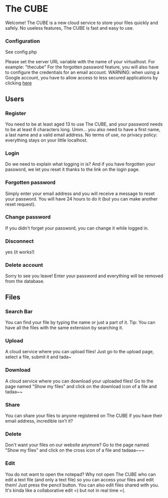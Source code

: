
# The CUBE

Welcome! The CUBE is a new cloud service to store your files quickly and safely. No useless features, The CUBE is fast and easy to use.

### Configuration

See config.php

Please set the server URL variable with the name of your virtualhost.
For example: "thecube"
For the forgotten password feature, you will also have to configure the credentials for an email account.
WARNING: when using a Google account, you have to allow access to less secured applications by clicking [here](https://myaccount.google.com/lesssecureapps)

## Users

### Register

You need to be at least aged 13 to use The CUBE, and your password needs to be at least 8 characters long.
Umm... you also need to have a first name, a last name and a valid email address.
No terms of use, no privacy policy: everything stays on your little localhost.

### Login

Do we need to explain what logging in is? And if you have forgotten your password, we let you reset it thanks to the link on the login page.

### Forgotten password

Simply enter your email address and you will receive a message to reset your password. You will have 24 hours to do it (but you can make another reset request).

### Change password

If you didn't forget your password, you can change it while logged in.

### Disconnect

yes (it works!)

### Delete account

Sorry to see you leave! Enter your password and everything will be removed from the database.

## Files

### Search Bar

You can find your file by typing the name or just a part of it. Tip: You can have all the files with the same extension by searching it.

### Upload

A cloud service where you can upload files! Just go to the upload page, select a file, submit it and tada~

### Download

A cloud service where you can download your uploaded files! Go to the page named "Show my files" and click on the download icon of a file and tadaa~~ 

### Share

You can share your files to anyone registered on The CUBE if you have their email address, incredible isn't it?

### Delete

Don't want your files on our website anymore? Go to the page named "Show my files" and click on the cross icon of a file and tadaaa~~~

### Edit

You do not want to open the notepad? Why not open The CUBE who can edit a text file (and only a text file) so you can access your files and edit them! 
Just press the pencil button.
You can also edit files shared with you. It's kinda like a collaborative edit =) but not in real time =(.
